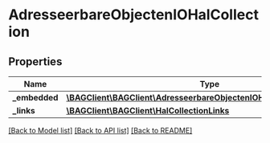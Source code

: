# AdresseerbareObjectenIOHalCollection

## Properties
Name | Type | Description | Notes
------------ | ------------- | ------------- | -------------
**_embedded** | [**\BAGClient\BAGClient\AdresseerbareObjectenIOHalCollectionEmbedded**](AdresseerbareObjectenIOHalCollectionEmbedded.md) |  | [optional] 
**_links** | [**\BAGClient\BAGClient\HalCollectionLinks**](HalCollectionLinks.md) |  | [optional] 

[[Back to Model list]](../../README.md#documentation-for-models) [[Back to API list]](../../README.md#documentation-for-api-endpoints) [[Back to README]](../../README.md)

